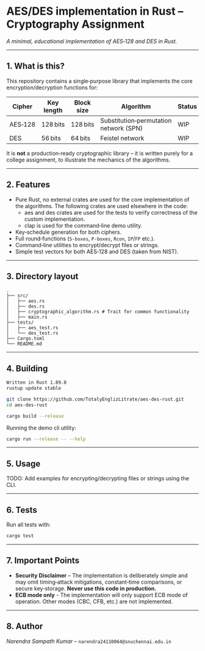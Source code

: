# AES/DES implementation in Rust – Cryptography Assignment

_A minimal, educational implementation of AES‑128 and DES in Rust._

---

## 1. What is this?

This repository contains a single‑purpose library that implements the core
encryption/decryption functions for:

| Cipher  | Key length | Block size | Algorithm                              | Status |
| ------- | ---------- | ---------- | -------------------------------------- | ------ |
| AES‑128 | 128 bits   | 128 bits   | Substitution‑permutation network (SPN) | WIP    |
| DES     | 56 bits    | 64 bits    | Feistel network                        | WIP    |

It is **not** a production‑ready cryptographic library – it is written purely
for a college assignment, to illustrate the mechanics of the algorithms.

---

## 2. Features

- Pure Rust, no external crates are used for the core implementation of the algorithms. The following crates are used elsewhere in the code:
  - aes and des crates are used for the tests to verify correctness of the custom implementation.
  - clap is used for the command‑line demo utility.
- Key‑schedule generation for both ciphers.
- Full round‑functions (`S‑boxes`, `P‑boxes`, `Rcon`, `IP`/`FP` etc.).
- Command‑line utilities to encrypt/decrypt files or strings.
- Simple test vectors for both AES‑128 and DES (taken from NIST).

---

## 3. Directory layout

```
.
├── src/
│   ├── aes.rs
│   ├── des.rs
│   ├── cryptographic_algorithm.rs # Trait for common functionality
│   ├── main.rs
├── tests/
│   ├── aes_test.rs
│   └── des_test.rs
├── Cargo.toml
└── README.md
```

---

## 4. Building

```bash
Written in Rust 1.89.0
rustup update stable

git clone https://github.com/TotalyEnglizLitrate/aes-des-rust.git
cd aes-des-rust

cargo build --release
```

Running the demo cli utility:

```bash
cargo run --release -- --help
```

---

## 5. Usage

TODO: Add examples for encrypting/decrypting files or strings using the CLI.

---

## 6. Tests

Run all tests with:

```bash
cargo test
```

---

## 7. Important Points

- **Security Disclaimer** – The implementation is deliberately simple
  and may omit timing‑attack mitigations, constant‑time comparisons, or
  secure key‑storage. **Never use this code in production.**
- **ECB mode only** - The implementation will only support ECB mode of operation.
  Other modes (CBC, CFB, etc.) are not implemented.

---

## 8. Author

_Narendra Sampath Kumar_ – `narendra24110064@snuchennai.edu.in`
